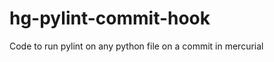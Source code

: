 hg-pylint-commit-hook
=====================

Code to run pylint on any python file on a commit in mercurial